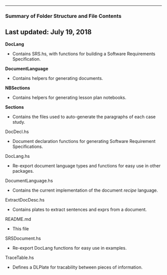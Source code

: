 --------------------------------------------------
### Summary of Folder Structure and File Contents
Last updated: July 19, 2018
--------------------------------------------------

**DocLang**
  - Contains SRS.hs, with functions for building a Software Requirements Specification.

**DocumentLanguage**
  - Contains helpers for generating documents.

**NBSections**
  - Contains helpers for generating lesson plan notebooks.

**Sections**
  - Contains the files used to auto-generate the paragraphs of each case study.

DocDecl.hs
  - Document declaration functions for generating Software Requirement Specifications.

DocLang.hs
  - Re-export document language types and functions for easy use in other packages.

DocumentLanguage.hs
  - Contains the current implementation of the document *recipe* language.

ExtractDocDesc.hs
  - Contains plates to extract sentences and exprs from a document.

README.md
  - This file

SRSDocument.hs
  - Re-export DocLang functions for easy use in examples.

TraceTable.hs
  - Defines a DLPlate for tracability between pieces of information.

